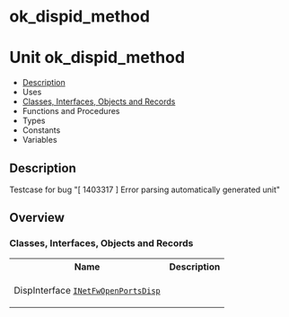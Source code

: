 # ok\_dispid\_method


# Unit ok\_dispid\_method

- [Description](#PasDoc-Description)
- Uses
- [Classes, Interfaces, Objects and Records](#PasDoc-Classes)
- Functions and Procedures
- Types
- Constants
- Variables

<span id="PasDoc-Description"/>

## Description
Testcase for bug &quot;\[ 1403317 \] Error parsing automatically generated unit&quot;<span id="PasDoc-Uses"/>

## Overview

### Classes, Interfaces, Objects and Records
<span id="PasDoc-Classes"/>


<table>
<tr class="listheader">
<th class="itemname">Name</th>
<th class="itemdesc">Description</th>
</tr>
<tr>

<td>

DispInterface&nbsp;[`INetFwOpenPortsDisp`](ok_dispid_method.INetFwOpenPortsDisp.md)
</td>

<td>

&nbsp;
</td>
</tr>
</table>
